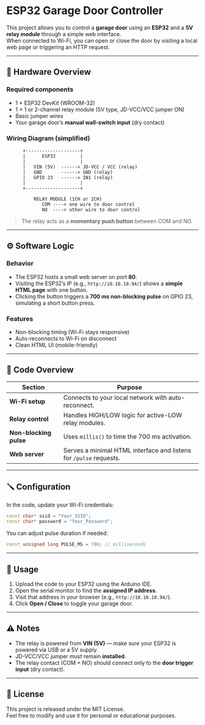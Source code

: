 # ESP32 Garage Door Controller

This project allows you to control a **garage door** using an **ESP32** and a **5V relay module** through a simple web interface.  
When connected to Wi-Fi, you can open or close the door by visiting a local web page or triggering an HTTP request.

---

## 🔧 Hardware Overview

### Required components
- 1 × ESP32 DevKit (WROOM-32)
- 1 × 1 or 2-channel relay module (5V type, JD-VCC/VCC jumper ON)
- Basic jumper wires
- Your garage door’s **manual wall-switch input** (dry contact)

### Wiring Diagram (simplified)

```
      +--------------------+
      |      ESP32         |
      |                    |
      |   VIN (5V)  ------> JD-VCC / VCC (relay)
      |   GND       ------> GND (relay)
      |   GPIO 23   ------> IN1 (relay)
      |                    |
      +--------------------+

          RELAY MODULE (1CH or 2CH)
             COM ----> one wire to door control
             NO  ----> other wire to door control
```

> The relay acts as a **momentary push button** between COM and NO.

---

## ⚙️ Software Logic

### Behavior
- The ESP32 hosts a small web server on port **80**.
- Visiting the ESP32’s IP (e.g., `http://10.10.10.94/`) shows a **simple HTML page** with one button.
- Clicking the button triggers a **700 ms non-blocking pulse** on GPIO 23, simulating a short button press.

### Features
- Non-blocking timing (Wi-Fi stays responsive)
- Auto-reconnects to Wi-Fi on disconnect
- Clean HTML UI (mobile-friendly)

---

## 🧠 Code Overview

| Section | Purpose |
|----------|----------|
| **Wi-Fi setup** | Connects to your local network with auto-reconnect. |
| **Relay control** | Handles HIGH/LOW logic for active-LOW relay modules. |
| **Non-blocking pulse** | Uses `millis()` to time the 700 ms activation. |
| **Web server** | Serves a minimal HTML interface and listens for `/pulse` requests. |

---

## 🪛 Configuration

In the code, update your Wi-Fi credentials:

```cpp
const char* ssid = "Your_SSID";
const char* password = "Your_Password";
```

You can adjust pulse duration if needed:

```cpp
const unsigned long PULSE_MS = 700; // milliseconds
```

---

## 🧩 Usage

1. Upload the code to your ESP32 using the Arduino IDE.
2. Open the serial monitor to find the **assigned IP address**.
3. Visit that address in your browser (e.g., `http://10.10.10.94/`).
4. Click **Open / Close** to toggle your garage door.

---

## ⚠️ Notes

- The relay is powered from **VIN (5V)** — make sure your ESP32 is powered via USB or a 5V supply.
- JD-VCC/VCC jumper must remain **installed**.
- The relay contact (COM + NO) should connect only to the **door trigger input** (dry contact).

---

## 🧾 License

This project is released under the MIT License.  
Feel free to modify and use it for personal or educational purposes.
